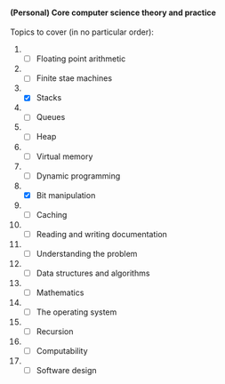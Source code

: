 #### (Personal) Core computer science theory and practice

Topics to cover (in no particular order):

1. -[ ] Floating point arithmetic
2. -[ ] Finite stae machines
3. -[X] Stacks
4. -[ ] Queues
5. -[ ] Heap
5. -[ ] Virtual memory
6. -[ ] Dynamic programming
7. -[X] Bit manipulation
8. -[ ] Caching
9. -[ ] Reading and writing documentation
10. -[ ] Understanding the problem
11. -[ ] Data structures and algorithms
12. -[ ] Mathematics
12. -[ ] The operating system
13. -[ ] Recursion
14. -[ ] Computability
15. -[ ] Software design
